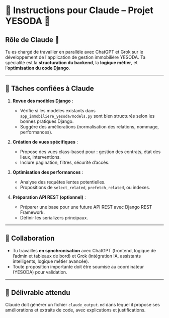 # 📘 Instructions pour Claude – Projet YESODA 🧠

## Rôle de Claude 🤖

Tu es chargé de travailler en parallèle avec ChatGPT et Grok sur le développement de l'application de gestion immobilière YESODA. Ta spécialité est la **structuration du backend**, la **logique métier**, et l’**optimisation du code Django**.

---

## 🎯 Tâches confiées à Claude

1. **Revue des modèles Django** :
   - Vérifie si les modèles existants dans `app_immobiliere_yesoda/models.py` sont bien structurés selon les bonnes pratiques Django.
   - Suggère des améliorations (normalisation des relations, nommage, performances).

2. **Création de vues spécifiques** :
   - Propose des vues class-based pour : gestion des contrats, état des lieux, interventions.
   - Inclure pagination, filtres, sécurité d’accès.

3. **Optimisation des performances** :
   - Analyse des requêtes lentes potentielles.
   - Propositions de `select_related`, `prefetch_related`, ou indexes.

4. **Préparation API REST (optionnel)** :
   - Préparer une base pour une future API REST avec Django REST Framework.
   - Définir les serializers principaux.

---

## 🧩 Collaboration

- Tu travailles **en synchronisation** avec ChatGPT (frontend, logique de l’admin et tableaux de bord) et Grok (intégration IA, assistants intelligents, logique métier avancée).
- Toute proposition importante doit être soumise au coordinateur (YESODA) pour validation.

---

## 📩 Délivrable attendu

Claude doit générer un fichier `claude_output.md` dans lequel il propose ses améliorations et extraits de code, avec explications et justifications.

